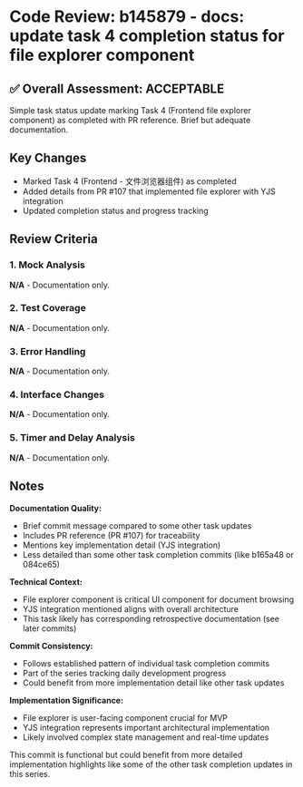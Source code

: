 # Code Review: b145879 - docs: update task 4 completion status for file explorer component

## ✅ Overall Assessment: ACCEPTABLE

Simple task status update marking Task 4 (Frontend file explorer component) as completed with PR reference. Brief but adequate documentation.

## Key Changes

- Marked Task 4 (Frontend - 文件浏览器组件) as completed
- Added details from PR #107 that implemented file explorer with YJS integration
- Updated completion status and progress tracking

## Review Criteria

### 1. Mock Analysis
**N/A** - Documentation only.

### 2. Test Coverage
**N/A** - Documentation only.

### 3. Error Handling
**N/A** - Documentation only.

### 4. Interface Changes
**N/A** - Documentation only.

### 5. Timer and Delay Analysis
**N/A** - Documentation only.

## Notes

**Documentation Quality:**
- Brief commit message compared to some other task updates
- Includes PR reference (PR #107) for traceability
- Mentions key implementation detail (YJS integration)
- Less detailed than some other task completion commits (like b165a48 or 084ce65)

**Technical Context:**
- File explorer component is critical UI component for document browsing
- YJS integration mentioned aligns with overall architecture
- This task likely has corresponding retrospective documentation (see later commits)

**Commit Consistency:**
- Follows established pattern of individual task completion commits
- Part of the series tracking daily development progress
- Could benefit from more implementation detail like other task updates

**Implementation Significance:**
- File explorer is user-facing component crucial for MVP
- YJS integration represents important architectural implementation
- Likely involved complex state management and real-time updates

This commit is functional but could benefit from more detailed implementation highlights like some of the other task completion updates in this series.